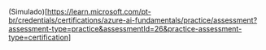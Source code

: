 (Simulado)[https://learn.microsoft.com/pt-br/credentials/certifications/azure-ai-fundamentals/practice/assessment?assessment-type=practice&assessmentId=26&practice-assessment-type=certification]
